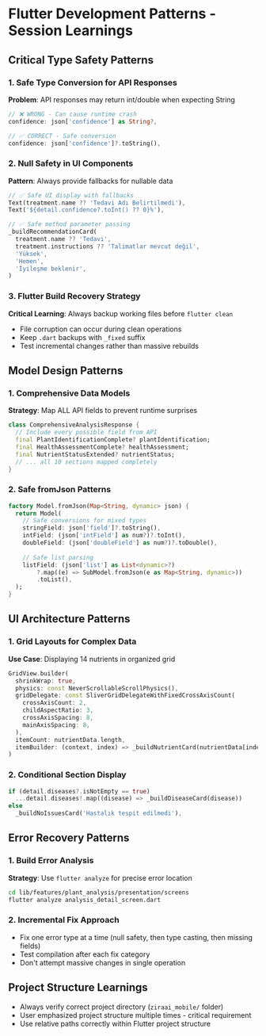 # Flutter Development Patterns - Session Learnings

## Critical Type Safety Patterns

### 1. Safe Type Conversion for API Responses
**Problem**: API responses may return int/double when expecting String
```dart
// ❌ WRONG - Can cause runtime crash
confidence: json['confidence'] as String?,

// ✅ CORRECT - Safe conversion
confidence: json['confidence']?.toString(),
```

### 2. Null Safety in UI Components
**Pattern**: Always provide fallbacks for nullable data
```dart
// ✅ Safe UI display with fallbacks
Text(treatment.name ?? 'Tedavi Adı Belirtilmedi'),
Text('${detail.confidence?.toInt() ?? 0}%'),

// ✅ Safe method parameter passing
_buildRecommendationCard(
  treatment.name ?? 'Tedavi',
  treatment.instructions ?? 'Talimatlar mevcut değil',
  'Yüksek',
  'Hemen',
  'İyileşme beklenir',
)
```

### 3. Flutter Build Recovery Strategy
**Critical Learning**: Always backup working files before `flutter clean`
- File corruption can occur during clean operations
- Keep `.dart` backups with `_fixed` suffix
- Test incremental changes rather than massive rebuilds

## Model Design Patterns

### 1. Comprehensive Data Models
**Strategy**: Map ALL API fields to prevent runtime surprises
```dart
class ComprehensiveAnalysisResponse {
  // Include every possible field from API
  final PlantIdentificationComplete? plantIdentification;
  final HealthAssessmentComplete? healthAssessment;
  final NutrientStatusExtended? nutrientStatus;
  // ... all 10 sections mapped completely
}
```

### 2. Safe fromJson Patterns
```dart
factory Model.fromJson(Map<String, dynamic> json) {
  return Model(
    // Safe conversions for mixed types
    stringField: json['field']?.toString(),
    intField: (json['intField'] as num?)?.toInt(),
    doubleField: (json['doubleField'] as num?)?.toDouble(),
    
    // Safe list parsing
    listField: (json['list'] as List<dynamic>?)
        ?.map((e) => SubModel.fromJson(e as Map<String, dynamic>))
        .toList(),
  );
}
```

## UI Architecture Patterns

### 1. Grid Layouts for Complex Data
**Use Case**: Displaying 14 nutrients in organized grid
```dart
GridView.builder(
  shrinkWrap: true,
  physics: const NeverScrollableScrollPhysics(),
  gridDelegate: const SliverGridDelegateWithFixedCrossAxisCount(
    crossAxisCount: 2,
    childAspectRatio: 3,
    crossAxisSpacing: 8,
    mainAxisSpacing: 8,
  ),
  itemCount: nutrientData.length,
  itemBuilder: (context, index) => _buildNutrientCard(nutrientData[index]),
)
```

### 2. Conditional Section Display
```dart
if (detail.diseases?.isNotEmpty == true) 
  ...detail.diseases!.map((disease) => _buildDiseaseCard(disease))
else 
  _buildNoIssuesCard('Hastalık tespit edilmedi'),
```

## Error Recovery Patterns

### 1. Build Error Analysis
**Strategy**: Use `flutter analyze` for precise error location
```bash
cd lib/features/plant_analysis/presentation/screens 
flutter analyze analysis_detail_screen.dart
```

### 2. Incremental Fix Approach
- Fix one error type at a time (null safety, then type casting, then missing fields)
- Test compilation after each fix category
- Don't attempt massive changes in single operation

## Project Structure Learnings
- Always verify correct project directory (`ziraai_mobile/` folder)
- User emphasized project structure multiple times - critical requirement
- Use relative paths correctly within Flutter project structure